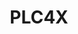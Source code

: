 ---
codehost: https://github.com/apache/plc4x
logohandle: apache_plc4x
sort: plc4x
tags:
- apache
title: PLC4X
website: https://plc4x.apache.org/
---